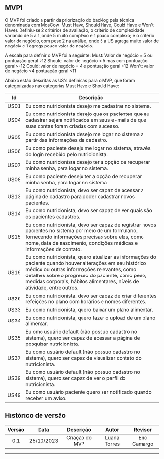 ## MVP1

O MVP foi criado a partir da priorização do backlog pela técnica denominada com MosCow (Must Have, Should Have, Could Have e Won't Have). Definiu-se 2 critérios de avaliação, o critério de complexidade variando de 5 a 1, onde 5 muito complexo e 1 pouco complexo; e o criteŕio valor de negócio, com peso 2 na análise, onde 5 a US agrega muito valor de negócio e 1 agrega pouco valor de negócio.

A escala para definir o MVP foi a seguinte:
Must: Valor de negócio = 5 ou pontuação geral >12
Should: valor de negócio < 5 mas com pontuação geral>=12
Could: valor de negócio = 4 e pontuação geral <12
Won't: valor de negócio <4 pontuação geral <11

Abaixo estão descritas as US's definidas para o MVP, que foram categorizadas nas categorias Must Have e Should Have: 

| Id | Descrição |
| --- | --- |
| US01 | Eu como nutricionista desejo me cadastrar no sistema. |
| US04 | Eu como nutricionista desejo que os pacientes que eu cadastrar sejam notificados em seus e-mails de que suas contas foram criadas com sucesso. |
| US05 | Eu como nutricionista desejo me logar no sistema a partir das informações de cadastro. |
| US06 | Eu como paciente desejo me logar no sistema, através do login recebido pelo nutricionista. |
| US07 | Eu como nutricionista desejo ter a opção de recuperar minha senha, para logar no sistema. |
| US08 | Eu como paciente desejo ter a opção de recuperar minha senha, para logar no sistema. |
| US13 | Eu como nutricionista, devo ser capaz de acessar a página de cadastro para poder cadastrar novos pacientes. |
| US14 | Eu como nutricionista, devo ser capaz de ver quais são os pacientes cadastros. |
| US15 | Eu como nutricionista, devo ser capaz de registrar novos pacientes no sistema por meio de um formulário, fornecendo informações precisas sobre eles, como nome, data de nascimento, condições médicas e informações de contato. |
| US19 | Eu como nutricionista, quero atualizar as informações do paciente quando houver alterações em seu histórico médico ou outras informações relevantes, como detalhes sobre o progresso do paciente, como peso, medidas corporais, hábitos alimentares, níveis de atividade, entre outros. | 
| US26 | Eu como nutricionista, devo ser capaz de criar diferentes refeições no plano com horários e nomes diferentes. |
| US33 | Eu como nutricionista, quero baixar um plano alimentar. |
| US34 | Eu como nutricionista, quero fazer o upload de um plano alimentar. |
| US35 | Eu omo usuário default (não possuo cadastro no sistema), quero ser capaz de acessar a página de pesquisar nutricionista. |
| US37 | Eu como usuário default (não possuo cadastro no sistema), quero ser capaz de visualizar contato do nutricionista. |
| US39 | Eu como usuário default (não possuo cadastro no sistema), quero ser capaz de ver o perfil do nutricionista. |
| US49 | Eu como usuário paciente quero ser notificado quando receber um aviso. |


## Histórico de versão

| Versão |    Data    |      Descrição       |  Autor  | Revisor |
| :----: | :--------: | :------------------: | :-----: | :-----: |
|  0.1   | 25/10/2023 | Criação do MVP | Luana Torres |  Eric Camargo |


---
